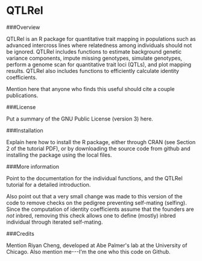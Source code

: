 QTLRel
======

###Overview

QTLRel is an R package for quantitative trait mapping in populations
such as advanced intercross lines where relatedness among individuals
should not be ignored. QTLRel includes functions to estimate
background genetic variance components, impute missing genotypes,
simulate genotypes, perform a genome scan for quantitative trait loci
(QTLs), and plot mapping results. QTLRel also includes functions to
efficiently calculate identity coefficients.

Mention here that anyone who finds this useful should cite a couple
publications.

###License

Put a summary of the GNU Public License (version 3) here.

###Installation

Explain here how to install the R package, either through CRAN (see
Section 2 of the tutorial PDF), or by downloading the source code from
github and installing the package using the local files.

###More information

Point to the documentation for the individual functions, and the
QTLRel tutorial for a detailed introduction.

Also point out that a very small change was made to this version of
the code to remove checks on the pedigree preventing self-mating
(selfing). Since the computation of identity coefficients assume that
the founders are *not* inbred, removing this check allows one to
define (mostly) inbred individual through iterated self-mating.

###Credits

Mention Riyan Cheng, developed at Abe Palmer's lab at the University
of Chicago. Also mention me---I'm the one who this code on Github.
